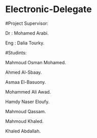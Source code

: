 # Electronic-Delegate

#Project Supervisor:

Dr : Mohamed Arabi.

Eng : Dalia Tourky.


#Studints:

Mahmoud Osman Mohamed.

Ahmed Al-Sbaay.

Asmaa El-Basuony.

Mohammed Ali Awad.

Hamdy Naser Eloufy.

Mahmoud Qassam.

Mahmoud Khaled.

Khaled Abdallah.
